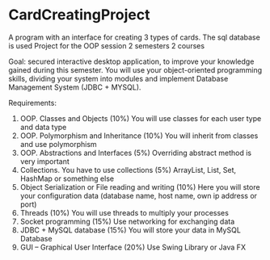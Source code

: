 # CardCreatingProject
A program with an interface for creating 3 types of cards. The sql database is used Project for the OOP session 2 semesters 2 courses

Goal: secured interactive desktop application, to improve your knowledge gained during this
semester. You will use your object-oriented programming skills, dividing your system into modules and implement
Database Management System (JDBC + MYSQL).

Requirements:
1. OOP. Classes and Objects (10%)
You will use classes for each user type and data type
2. OOP. Polymorphism and Inheritance (10%)
You will inherit from classes and use polymorphism
3. OOP. Abstractions and Interfaces (5%)
Overriding abstract method is very important
4. Collections. You have to use collections (5%)
ArrayList, List, Set, HashMap or something else
5. Object Serialization or File reading and writing (10%)
Here you will store your configuration data (database name, host name, own ip address or port)
6. Threads (10%)
You will use threads to multiply your processes
7. Socket programming (15%)
Use networking for exchanging data
8. JDBC + MySQL database (15%)
You will store your data in MySQL Database
9. GUI – Graphical User Interface (20%)
Use Swing Library or Java FX
